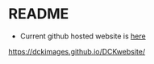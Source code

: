 # README

* Current github hosted website is
[here](https://dckimages.github.io/DCKwebsite/)

 https://dckimages.github.io/DCKwebsite/
